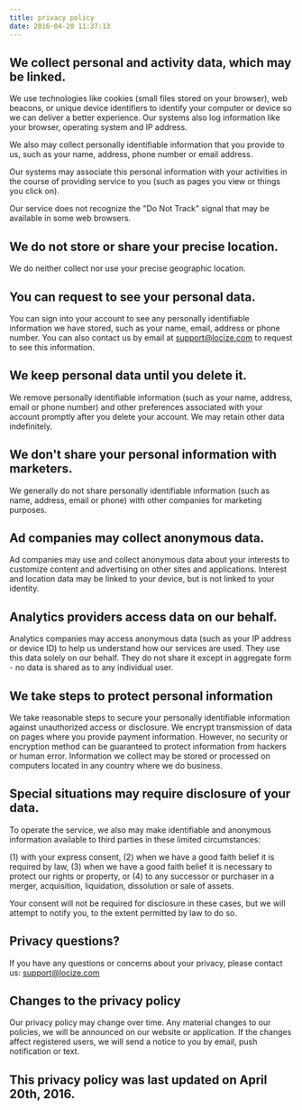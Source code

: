 ```yaml
---
title: privacy policy
date: 2016-04-20 11:37:13
---
```


<h2 class="h2-terms">We collect personal and activity data, which may be linked.</h2>

We use technologies like cookies (small files stored on your browser), web beacons, or unique device identifiers to identify your computer or device so we can deliver a better experience. Our systems also log information like your browser, operating system and IP address.

We also may collect personally identifiable information that you provide to us, such as your name, address, phone number or email address.

Our systems may associate this personal information with your activities in the course of providing service to you (such as pages you view or things you click on).

Our service does not recognize the "Do Not Track" signal that may be available in some web browsers.

<h2 class="h2-terms">We do not store or share your precise location.</h2>

We do neither collect nor use your precise geographic location.

<h2 class="h2-terms">You can request to see your personal data.</h2>

You can sign into your account to see any personally identifiable information we have stored, such as your name, email, address or phone number. You can also contact us by email at [support@locize.com](mailto:support@locize.com) to request to see this information.

<h2 class="h2-terms">We keep personal data until you delete it.</h2>

We remove personally identifiable information (such as your name, address, email or phone number) and other preferences associated with your account promptly after you delete your account. We may retain other data indefinitely.

<h2 class="h2-terms">We don't share your personal information with marketers.</h2>

We generally do not share personally identifiable information (such as name, address, email or phone) with other companies for marketing purposes.

<h2 class="h2-terms">Ad companies may collect anonymous data.</h2>

Ad companies may use and collect anonymous data about your interests to customize content and advertising on other sites and applications. Interest and location data may be linked to your device, but is not linked to your identity.

<h2 class="h2-terms">Analytics providers access data on our behalf.</h2>

Analytics companies may access anonymous data (such as your IP address or device ID) to help us understand how our services are used. They use this data solely on our behalf. They do not share it except in aggregate form - no data is shared as to any individual user.

<h2 class="h2-terms">We take steps to protect personal information</h2>

We take reasonable steps to secure your personally identifiable information against unauthorized access or disclosure. We encrypt transmission of data on pages where you provide payment information. However, no security or encryption method can be guaranteed to protect information from hackers or human error.
Information we collect may be stored or processed on computers located in any country where we do business.

<h2 class="h2-terms">Special situations may require disclosure of your data.</h2>

To operate the service, we also may make identifiable and anonymous information available to third parties in these limited circumstances:

(1) with your express consent,
(2) when we have a good faith belief it is required by law,
(3) when we have a good faith belief it is necessary to protect our rights or property, or
(4) to any successor or purchaser in a merger, acquisition, liquidation, dissolution or sale of assets.

Your consent will not be required for disclosure in these cases, but we will attempt to notify you, to the extent permitted by law to do so.

<h2 class="h2-terms">Privacy questions?</h2>

If you have any questions or concerns about your privacy, please contact us:
[support@locize.com](mailto:support@locize.com)

<h2 class="h2-terms">Changes to the privacy policy</h2>

Our privacy policy may change over time. Any material changes to our policies, we will be announced on our website or application. If the changes affect registered users, we will send a notice to you by email, push notification or text.


<h2 class="h2-terms">This privacy policy was last updated on April 20th, 2016.</h2>
